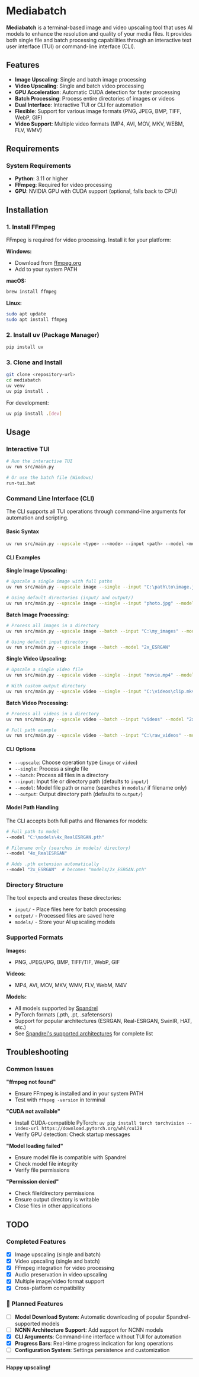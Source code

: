 # Mediabatch

**Mediabatch** is a terminal-based image and video upscaling tool that uses AI models to enhance the resolution and quality of your media files. It provides both single file and batch processing capabilities through an interactive text user interface (TUI) or command-line interface (CLI).

## Features

- **Image Upscaling**: Single and batch image processing
- **Video Upscaling**: Single and batch video processing
- **GPU Acceleration**: Automatic CUDA detection for faster processing
- **Batch Processing**: Process entire directories of images or videos
- **Dual Interface**: Interactive TUI or CLI for automation
- **Flexible**: Support for various image formats (PNG, JPEG, BMP, TIFF, WebP, GIF)
- **Video Support**: Multiple video formats (MP4, AVI, MOV, MKV, WEBM, FLV, WMV)

## Requirements

### System Requirements

- **Python**: 3.11 or higher
- **FFmpeg**: Required for video processing
- **GPU**: NVIDIA GPU with CUDA support (optional, falls back to CPU)

## Installation

### 1. Install FFmpeg

FFmpeg is required for video processing. Install it for your platform:

**Windows:**

- Download from [ffmpeg.org](https://ffmpeg.org/download.html)
- Add to your system PATH

**macOS:**

```bash
brew install ffmpeg
```

**Linux:**

```bash
sudo apt update
sudo apt install ffmpeg
```

### 2. Install uv (Package Manager)

```bash
pip install uv
```

### 3. Clone and Install

```bash
git clone <repository-url>
cd mediabatch
uv venv
uv pip install .
```

For development:

```bash
uv pip install .[dev]
```

## Usage

### Interactive TUI

```bash
# Run the interactive TUI
uv run src/main.py

# Or use the batch file (Windows)
run-tui.bat
```

### Command Line Interface (CLI)

The CLI supports all TUI operations through command-line arguments for automation and scripting.

#### Basic Syntax

```bash
uv run src/main.py --upscale <type> --<mode> --input <path> --model <model> [--output <path>]
```

#### CLI Examples

**Single Image Upscaling:**

```bash
# Upscale a single image with full paths
uv run src/main.py --upscale image --single --input "C:\path\to\image.jpg" --model "path\to\model.pth" --output "C:\output"

# Using default directories (input/ and output/)
uv run src/main.py --upscale image --single --input "photo.jpg" --model "2x_ESRGAN"
```

**Batch Image Processing:**

```bash
# Process all images in a directory
uv run src/main.py --upscale image --batch --input "C:\my_images" --model "4x_RealESRGAN" --output "C:\upscaled"

# Using default input directory
uv run src/main.py --upscale image --batch --model "2x_ESRGAN"
```

**Single Video Upscaling:**

```bash
# Upscale a single video file
uv run src/main.py --upscale video --single --input "movie.mp4" --model "4x_RealESRGAN"

# With custom output directory
uv run src/main.py --upscale video --single --input "C:\videos\clip.mkv" --model "2x_ESRGAN" --output "C:\enhanced"
```

**Batch Video Processing:**

```bash
# Process all videos in a directory
uv run src/main.py --upscale video --batch --input "videos" --model "2x_ESRGAN"

# Full path example
uv run src/main.py --upscale video --batch --input "C:\raw_videos" --model "C:\models\upscaler.pth" --output "C:\processed"
```

#### CLI Options

- `--upscale`: Choose operation type (`image` or `video`)
- `--single`: Process a single file
- `--batch`: Process all files in a directory
- `--input`: Input file or directory path (defaults to `input/`)
- `--model`: Model file path or name (searches in `models/` if filename only)
- `--output`: Output directory path (defaults to `output/`)

#### Model Path Handling

The CLI accepts both full paths and filenames for models:

```bash
# Full path to model
--model "C:\models\4x_RealESRGAN.pth"

# Filename only (searches in models/ directory)
--model "4x_RealESRGAN"

# Adds .pth extension automatically
--model "2x_ESRGAN"  # becomes "models/2x_ESRGAN.pth"
```

### Directory Structure

The tool expects and creates these directories:

- `input/` - Place files here for batch processing
- `output/` - Processed files are saved here
- `models/` - Store your AI upscaling models

### Supported Formats

**Images:**

- PNG, JPEG/JPG, BMP, TIFF/TIF, WebP, GIF

**Videos:**

- MP4, AVI, MOV, MKV, WMV, FLV, WebM, M4V

**Models:**

- All models supported by [Spandrel](https://github.com/chaiNNer-org/spandrel)
- PyTorch formats (.pth, .pt, .safetensors)
- Support for popular architectures (ESRGAN, Real-ESRGAN, SwinIR, HAT, etc.)
- See [Spandrel's supported architectures](https://github.com/chaiNNer-org/spandrel#supported-architectures) for complete list

## Troubleshooting

### Common Issues

**"ffmpeg not found"**

- Ensure FFmpeg is installed and in your system PATH
- Test with `ffmpeg -version` in terminal

**"CUDA not available"**

- Install CUDA-compatible PyTorch: `uv pip install torch torchvision --index-url https://download.pytorch.org/whl/cu128`
- Verify GPU detection: Check startup messages

**"Model loading failed"**

- Ensure model file is compatible with Spandrel
- Check model file integrity
- Verify file permissions

**"Permission denied"**

- Check file/directory permissions
- Ensure output directory is writable
- Close files in other applications

## TODO

### Completed Features

- [x] Image upscaling (single and batch)
- [x] Video upscaling (single and batch)
- [x] FFmpeg integration for video processing
- [x] Audio preservation in video upscaling
- [x] Multiple image/video format support
- [x] Cross-platform compatibility

### 🚧 Planned Features

- [ ] **Model Download System**: Automatic downloading of popular Spandrel-supported models
- [ ] **NCNN Architecture Support**: Add support for NCNN models
- [x] **CLI Arguments**: Command-line interface without TUI for automation
- [x] **Progress Bars**: Real-time progress indication for long operations
- [ ] **Configuration System**: Settings persistence and customization

---

**Happy upscaling!**
